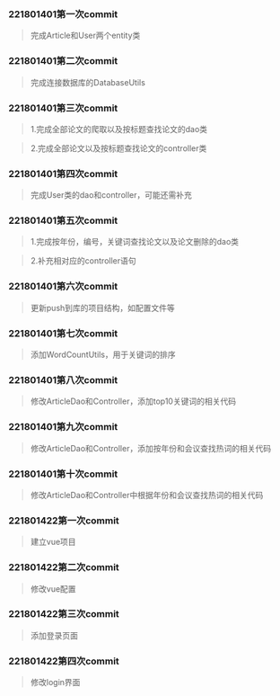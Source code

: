 ### 221801401第一次commit
> 完成Article和User两个entity类

### 221801401第二次commit
> 完成连接数据库的DatabaseUtils

### 221801401第三次commit
> 1.完成全部论文的爬取以及按标题查找论文的dao类

> 2.完成全部论文以及按标题查找论文的controller类

### 221801401第四次commit
> 完成User类的dao和controller，可能还需补充

### 221801401第五次commit
> 1.完成按年份，编号，关键词查找论文以及论文删除的dao类

> 2.补充相对应的controller语句

### 221801401第六次commit
> 更新push到库的项目结构，如配置文件等

### 221801401第七次commit
> 添加WordCountUtils，用于关键词的排序

### 221801401第八次commit
> 修改ArticleDao和Controller，添加top10关键词的相关代码

### 221801401第九次commit
> 修改ArticleDao和Controller，添加按年份和会议查找热词的相关代码

### 221801401第十次commit
> 修改ArticleDao和Controller中根据年份和会议查找热词的相关代码

### 221801422第一次commit
>建立vue项目

### 221801422第二次commit
>修改vue配置

### 221801422第三次commit
>添加登录页面

### 221801422第四次commit
>修改login界面
